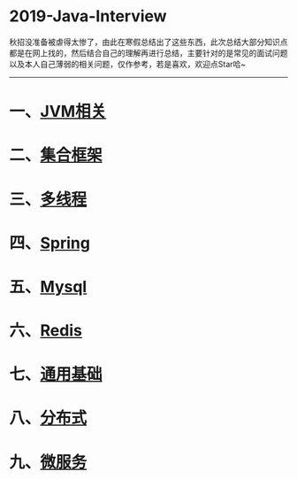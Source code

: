 # 2019-Java-Interview
秋招没准备被虐得太惨了，由此在寒假总结出了这些东西，此次总结大部分知识点都是在网上找的，然后结合自己的理解再进行总结，主要针对的是常见的面试问题以及本人自己薄弱的相关问题，仅作参考，若是喜欢，欢迎点Star哈~

-----------------

# 一、[JVM相关](file\一、JVM内存模型.md)

# 二、[集合框架](file\二、集合框架.md)

# 三、[多线程](file/三、多线程.md)

# 四、[Spring](file/四、Spring.md)

# 五、[Mysql](file/五、Mysql.md)

# 六、[Redis](file/六、Redis.md)

# 七、[通用基础](file/七、通用基础.md)

# 八、[分布式](file/八、分布式.md)

# 九、[微服务](file/九、微服务.md)